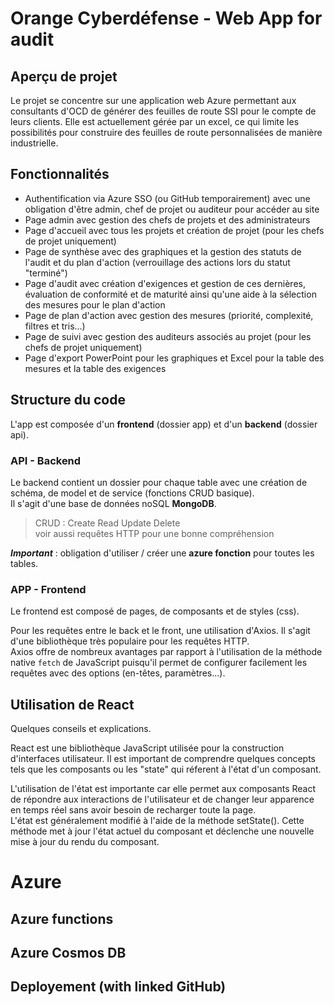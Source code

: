 # Orange Cyberdéfense - Web App for audit

## Aperçu de projet

Le projet se concentre sur une application web Azure permettant aux consultants d'OCD de générer des feuilles de route SSI pour le compte de leurs clients.
Elle est actuellement gérée par un excel, ce qui limite les possibilités pour construire des feuilles de route personnalisées de manière industrielle.

## Fonctionnalités

- Authentification via Azure SSO (ou GitHub temporairement) avec une obligation d'être admin, chef de projet ou auditeur pour accéder au site
- Page admin avec gestion des chefs de projets et des administrateurs
- Page d'accueil avec tous les projets et création de projet (pour les chefs de projet uniquement)
- Page de synthèse avec des graphiques et la gestion des statuts de l'audit et du plan d'action (verrouillage des actions lors du statut "terminé")
- Page d'audit avec création d'exigences et gestion de ces dernières, évaluation de conformité et de maturité ainsi qu'une aide à la sélection des mesures pour le plan d'action
- Page de plan d'action avec gestion des mesures (priorité, complexité, filtres et tris...)
- Page de suivi avec gestion des auditeurs associés au projet (pour les chefs de projet uniquement)
- Page d'export PowerPoint pour les graphiques et Excel pour la table des mesures et la table des exigences

## Structure du code

L'app est composée d'un **frontend** (dossier app) et d'un **backend** (dossier api).

### API - Backend

Le backend contient un dossier pour chaque table avec une création de schéma, de model et de service (fonctions CRUD basique).  
Il s'agit d'une base de données noSQL **MongoDB**.  

> CRUD : Create Read Update Delete  
> voir aussi requêtes HTTP pour une bonne compréhension

***Important*** : obligation d'utiliser / créer une **azure fonction** pour toutes les tables.

### APP - Frontend

Le frontend est composé de pages, de composants et de styles (css).  

Pour les requêtes entre le back et le front, une utilisation d'Axios. Il s'agit d'une bibliothèque très populaire pour les requêtes HTTP.  
Axios offre de nombreux avantages par rapport à l'utilisation de la méthode native `fetch` de JavaScript puisqu'il permet de configurer facilement les requêtes avec des options (en-têtes, paramètres...).

## Utilisation de React
Quelques conseils et explications.

React est une bibliothèque JavaScript utilisée pour la construction d'interfaces utilisateur. Il est important de comprendre quelques concepts tels que les composants ou  les "state" qui réferent à l'état d'un composant.

L'utilisation de l'état est importante car elle permet aux composants React de répondre aux interactions de l'utilisateur et de changer leur apparence en temps réel sans avoir besoin de recharger toute la page.  
L'état est généralement modifié à l'aide de la méthode setState(). Cette méthode met à jour l'état actuel du composant et déclenche une nouvelle mise à jour du rendu du composant.

# Azure

## Azure functions

## Azure Cosmos DB

## Deployement (with linked GitHub)
